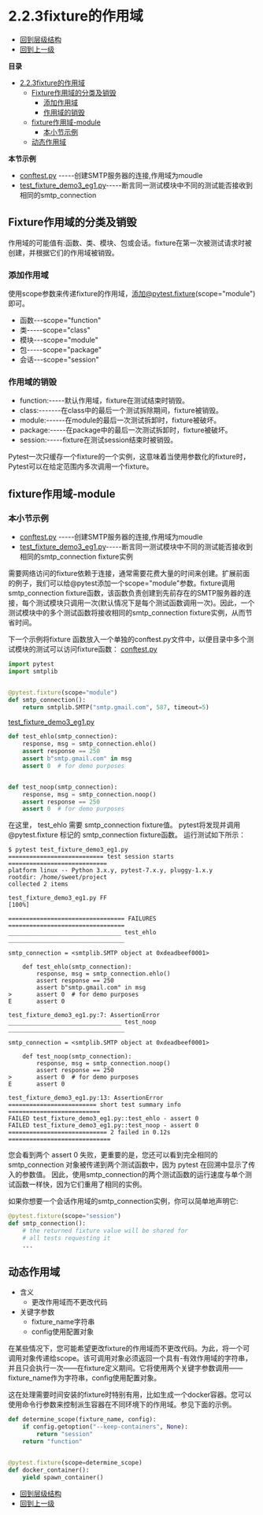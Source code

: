 # 2.2.3fixture的作用域
- [回到层级结构](../../../层级结构.md#层级结构)
- [回到上一级](2.2fixture.md#核心功能fixture)


**目录**
- [2.2.3fixture的作用域](#223fixture的作用域)
  - [Fixture作用域的分类及销毁](#fixture作用域的分类及销毁)
    - [添加作用域](#添加作用域)
    - [作用域的销毁](#作用域的销毁)
  - [fixture作用域-module](#fixture作用域-module)
    - [本小节示例](#本小节示例)
  - [动态作用域](#动态作用域)

**本节示例**
- [​​conftest.py](../../code/fixture/conftest.py)                            -----创建SMTP服务器的连接,作用域为moudle
- [test_fixture_demo3_eg1.py](../../code/fixture/test_fixture_demo3_eg1.py)-----断言同一测试模块中不同的测试能否接收到相同的​​smtp_connection 

## Fixture作用域的分类及销毁
作用域的可能值有:函数、类、模块、包或会话。​​fixture​​在第一次被测试请求时被创建，并根据它们的作用域被销毁。

### 添加作用域
使用scope参数来传递fixture的作用域，添加@pytest.fixture(scope="module")即可。
- 函数---scope="function"
- 类-----scope="class"
- 模块---scope="module"
- 包-----scope="package"
- 会话---scope="session"

### 作用域的销毁
- ​function​​:-----默认作用域，​​fixture​​在测试结束时销毁。
- ​class​​:-------在​class​中的最后一个测试拆除期间，​​fixture​​被销毁。
- ​module​​:------在​module​的最后一次测试拆卸时，​​fixture​​被破坏。
- package​​:-----在​package​中的最后一次测试拆卸时，​​fixture​​被破坏。
- session​​:​-----fixture​在测试session结束时被销毁。

Pytest一次只缓存一个​​fixture​​的一个实例，这意味着当使用参数化的​​fixture​​时，Pytest可以在给定范围内多次调用一个​​fixture​​。


## fixture作用域-module
### 本小节示例
- [​​conftest.py](../../code/fixture/conftest.py)                            -----创建SMTP服务器的连接,作用域为moudle
- [test_fixture_demo3_eg1.py](../../code/fixture/test_fixture_demo3_eg1.py)-----断言同一测试模块中不同的测试能否接收到相同的​​smtp_connection fixture​​实例

需要网络访问的​​fixture​​依赖于连接，通常需要花费大量的时间来创建。扩展前面的例子，我们可以给​​@pytest​​添加一个​​scope="module"​​参数。​​fixture​​调用​​smtp_connection fixture​​函数，该函数负责创建到先前存在的SMTP服务器的连接，每个测试模块只调用一次(默认情况下是每个测试函数调用一次)。因此，一个测试模块中的多个测试函数将接收相同的​​smtp_connection fixture​​实例，从而节省时间。

下一个示例将​​fixture ​​函数放入一个单独的conftest.py​​ 文件中，以便目录中多个测试模块的测试可以访问​​fixture​​函数：
[​​conftest.py](../../code/fixture/conftest.py)​
```python
import pytest
import smtplib


@pytest.fixture(scope="module")
def smtp_connection():
    return smtplib.SMTP("smtp.gmail.com", 587, timeout=5)
```
[test_fixture_demo3_eg1.py](../../code/fixture/test_fixture_demo3_eg1.py)
```python
def test_ehlo(smtp_connection):
    response, msg = smtp_connection.ehlo()
    assert response == 250
    assert b"smtp.gmail.com" in msg
    assert 0  # for demo purposes


def test_noop(smtp_connection):
    response, msg = smtp_connection.noop()
    assert response == 250
    assert 0  # for demo purposes
```

在这里， ​​test_ehlo ​​需要 ​​smtp_connection fixture​​值。 ​pytest ​将发现并调用 ​​@pytest.fixture​​ 标记的 ​​smtp_connection fixture​​函数。 运行测试如下所示：
```shell
$ pytest test_fixture_demo3_eg1.py
=========================== test session starts ============================
platform linux -- Python 3.x.y, pytest-7.x.y, pluggy-1.x.y
rootdir: /home/sweet/project
collected 2 items

test_fixture_demo3_eg1.py FF                                                    [100%]

================================= FAILURES =================================
________________________________ test_ehlo _________________________________

smtp_connection = <smtplib.SMTP object at 0xdeadbeef0001>

    def test_ehlo(smtp_connection):
        response, msg = smtp_connection.ehlo()
        assert response == 250
        assert b"smtp.gmail.com" in msg
>       assert 0  # for demo purposes
E       assert 0

test_fixture_demo3_eg1.py:7: AssertionError
________________________________ test_noop _________________________________

smtp_connection = <smtplib.SMTP object at 0xdeadbeef0001>

    def test_noop(smtp_connection):
        response, msg = smtp_connection.noop()
        assert response == 250
>       assert 0  # for demo purposes
E       assert 0

test_fixture_demo3_eg1.py:13: AssertionError
========================= short test summary info ==========================
FAILED test_fixture_demo3_eg1.py::test_ehlo - assert 0
FAILED test_fixture_demo3_eg1.py::test_noop - assert 0
============================ 2 failed in 0.12s =============================
```

您会看到两个 ​​assert 0​​ 失败，更重要的是，您还可以看到完全相同的 ​​smtp_connection​​ 对象被传递到两个测试函数中，因为 pytest 在回溯中显示了传入的参数值。 因此，使用 ​​smtp_connection​的两个测试函数的运行速度与单个测试函数一样快，因为它们重用了相同的实例。

如果你想要一个会话作用域的​​smtp_connection​​实例，你可以简单地声明它:
```python
@pytest.fixture(scope="session")
def smtp_connection():
    # the returned fixture value will be shared for
    # all tests requesting it
    ...

```


## 动态作用域
- 含义
  - 更改作用域而不更改代码
- 关键字参数
  - fixture_name字符串
  - config使用配置对象

在某些情况下，您可能希望更改​​fixture​​的作用域而不更改代码。为此，将一个可调用对象传递给​​scope​​。该可调用对象必须返回一个具有-有效作用域的字符串，并且只会执行一次——在​​fixture​​定义期间。它将使用两个关键字参数调用——​​fixture_name​​作为字符串，​​config​​使用配置对象。

这在处理需要时间安装的​​fixture​​时特别有用，比如生成一个​​docker​​容器。您可以使用命令行参数来控制派生容器在不同环境下的作用域。参见下面的示例。
```python
def determine_scope(fixture_name, config):
    if config.getoption("--keep-containers", None):
        return "session"
    return "function"


@pytest.fixture(scope=determine_scope)
def docker_container():
    yield spawn_container()
```

- [回到层级结构](../../../层级结构.md#层级结构)
- [回到上一级](2.2fixture.md#核心功能fixture)